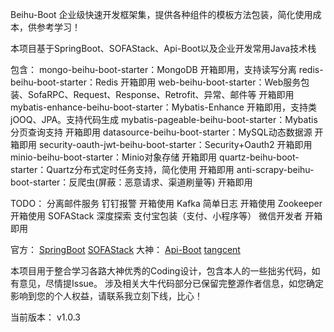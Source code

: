 Beihu-Boot
企业级快速开发框架集，提供各种组件的模板方法包装，简化使用成本，供参考学习！

本项目基于SpringBoot、SOFAStack、Api-Boot以及企业开发常用Java技术栈

包含：
    mongo-beihu-boot-starter：MongoDB 开箱即用，支持读写分离
    redis-beihu-boot-starter：Redis 开箱即用
    web-beihu-boot-starter：Web服务包装、SofaRPC、Request、Response、Retrofit、异常、邮件等 开箱即用
    mybatis-enhance-beihu-boot-starter：Mybatis-Enhance 开箱即用，支持类jOOQ、JPA。支持代码生成
    mybatis-pageable-beihu-boot-starter：Mybatis分页查询支持 开箱即用
    datasource-beihu-boot-starter：MySQL动态数据源 开箱即用
    security-oauth-jwt-beihu-boot-starter：Security+Oauth2 开箱即用
    minio-beihu-boot-starter：Minio对象存储 开箱即用
    quartz-beihu-boot-starter：Quartz分布式定时任务支持，简化使用 开箱即用
    anti-scrapy-beihu-boot-starter：反爬虫(屏蔽：恶意请求、渠道刷量等) 开箱即用

TODO：
    分离邮件服务
    钉钉报警 开箱使用
    Kafka 简单日志 开箱使用
    Zookeeper 开箱使用
    SOFAStack 深度探索
    支付宝包装（支付、小程序等）
    微信开发者 开箱即用

官方：
[SpringBoot](https://github.com/spring-projects/spring-boot)
[SOFAStack](https://www.sofastack.tech/)
大神：
[Api-Boot](https://github.com/minbox-projects/api-boot)
[tangcent](https://github.com/tangcent)

本项目用于整合学习各路大神优秀的Coding设计，包含本人的一些拙劣代码，如有意见，尽情提Issue。
涉及相关大牛代码部分已保留完整源作者信息，如您确定影响到您的个人权益，请联系我立刻下线，比心！

当前版本：
    v1.0.3
